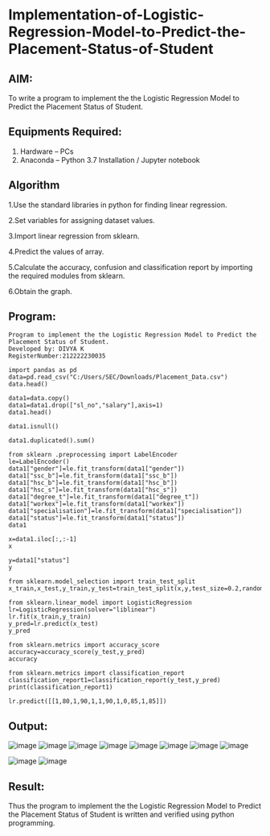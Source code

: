 # Implementation-of-Logistic-Regression-Model-to-Predict-the-Placement-Status-of-Student

## AIM:
To write a program to implement the the Logistic Regression Model to Predict the Placement Status of Student.

## Equipments Required:
1. Hardware – PCs
2. Anaconda – Python 3.7 Installation / Jupyter notebook

## Algorithm
1.Use the standard libraries in python for finding linear regression.

2.Set variables for assigning dataset values.

3.Import linear regression from sklearn.

4.Predict the values of array.

5.Calculate the accuracy, confusion and classification report by importing the required modules from sklearn.

6.Obtain the graph. 
## Program:
```
Program to implement the the Logistic Regression Model to Predict the Placement Status of Student.
Developed by: DIVYA K
RegisterNumber:212222230035
```
```
import pandas as pd
data=pd.read_csv("C:/Users/SEC/Downloads/Placement_Data.csv")
data.head()

data1=data.copy()
data1=data1.drop(["sl_no","salary"],axis=1)
data1.head()

data1.isnull()

data1.duplicated().sum()

from sklearn .preprocessing import LabelEncoder
le=LabelEncoder()
data1["gender"]=le.fit_transform(data1["gender"])
data1["ssc_b"]=le.fit_transform(data1["ssc_b"])
data1["hsc_b"]=le.fit_transform(data1["hsc_b"])
data1["hsc_s"]=le.fit_transform(data1["hsc_s"])
data1["degree_t"]=le.fit_transform(data1["degree_t"])
data1["workex"]=le.fit_transform(data1["workex"])
data1["specialisation"]=le.fit_transform(data1["specialisation"])
data1["status"]=le.fit_transform(data1["status"])
data1

x=data1.iloc[:,:-1]
x

y=data1["status"]
y

from sklearn.model_selection import train_test_split
x_train,x_test,y_train,y_test=train_test_split(x,y,test_size=0.2,random_state=0)

from sklearn.linear_model import LogisticRegression
lr=LogisticRegression(solver="liblinear")
lr.fit(x_train,y_train)
y_pred=lr.predict(x_test)
y_pred

from sklearn.metrics import accuracy_score
accuracy=accuracy_score(y_test,y_pred)
accuracy

from sklearn.metrics import classification_report
classification_report1=classification_report(y_test,y_pred)
print(classification_report1)

lr.predict([[1,80,1,90,1,1,90,1,0,85,1,85]])
```

## Output:
![image](https://github.com/user-attachments/assets/eddbbf66-eafa-49c3-9a76-193be1dcc867)
![image](https://github.com/user-attachments/assets/cba53113-512c-4269-81d3-c88315c775f4)
![image](https://github.com/user-attachments/assets/e7453f9b-9fcb-4df2-9bbf-da428eead764)
![image](https://github.com/user-attachments/assets/c8fc4560-841d-4ce6-b78f-61d30b9b34f6)
![image](https://github.com/user-attachments/assets/c0531ee8-ccd1-41b0-8cbc-03e1b177f308)
![image](https://github.com/user-attachments/assets/d4cf7bb4-8688-480a-a214-5c56f8519c2f)
![image](https://github.com/user-attachments/assets/33cd2aa6-c590-40b4-a804-a74bc8c52681)
![image](https://github.com/user-attachments/assets/6b4e25a1-c9ed-4b94-a2ed-ffb00d98b80e)

![image](https://github.com/user-attachments/assets/5e1d09bb-4d1a-4229-aaad-61dd6ff61670)
![image](https://github.com/user-attachments/assets/d30453a5-c2dd-4f82-9882-8d23ab088955)

## Result:
Thus the program to implement the the Logistic Regression Model to Predict the Placement Status of Student is written and verified using python programming.
